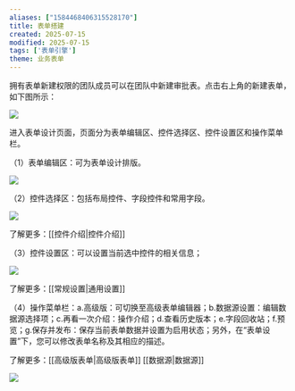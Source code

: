 ```yaml
---
aliases: ["1584468406315528170"]
title: 表单搭建
created: 2025-07-15
modified: 2025-07-15
tags: ['表单引擎']
theme: 业务表单
---
```


拥有表单新建权限的团队成员可以在团队中新建审批表。点击右上角的新建表单，如下图所示：

![](8d4454a1a475bf46af7ab29c4398603e.jpg)

进入表单设计页面，页面分为表单编辑区、控件选择区、控件设置区和操作菜单栏。

（1）表单编辑区：可为表单设计排版。

![](8b7c0cec1eee2e021d9d8df56b412167.jpg)

（2）控件选择区：包括布局控件、字段控件和常用字段。

![](919c93826d7ea09e5a177384ca94a07c.jpg)

了解更多：[[控件介绍|控件介绍]]

（3）控件设置区：可以设置当前选中控件的相关信息；

![](c19e4a4d51b4dd36ac11b98dbb39e144.jpg)

了解更多：[[常规设置|通用设置]]

（4）操作菜单栏：a.高级版：可切换至高级表单编辑器；b.数据源设置：编辑数据源选择项；c.再看一次介绍：操作介绍；d.查看历史版本；e.字段回收站；f.预览；g.保存并发布：保存当前表单数据并设置为启用状态；另外，在“表单设置”下，您可以修改表单名称及其相应的描述。

了解更多：[[高级版表单|高级版表单]] [[数据源|数据源]]

![](10aa43311e700411b1730eaffd038a91.jpg)